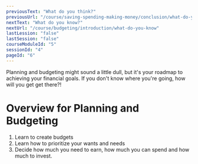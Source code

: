 ```yaml
---
previousText: "What do you think?"
previousUrl: "/course/saving-spending-making-money/conclusion/what-do-you-think"
nextText: "What do you know?"
nextUrl: "/course/budgeting/introduction/what-do-you-know"
lastLession: "false"
lastSession: "false"
courseModuleId: "5"
sessionId: "4"
pageId: "6"
---
```



<sparkle-character-intro position="right" character="kimberly">
Planning and budgeting might sound a little dull, but it's your roadmap to achieving your financial goals. If you don't know where you're going, how will you get get there?!
</sparkle-character-intro>

# Overview for Planning and Budgeting
1. Learn to create budgets 
2. Learn how to prioritize your wants and needs
3. Decide how much you need to earn, how much you can spend and how much to invest. 

